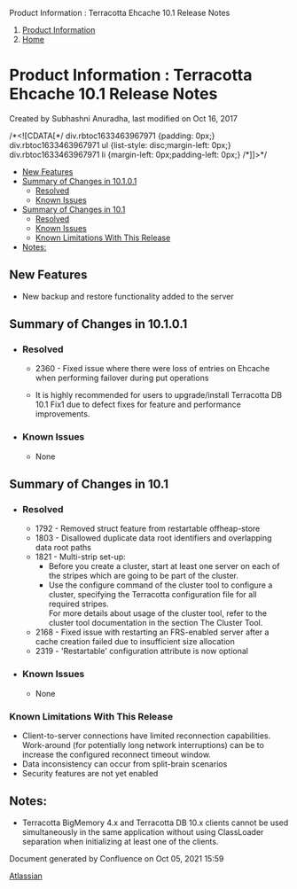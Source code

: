 Product Information : Terracotta Ehcache 10.1 Release Notes  

1.  [Product Information](index.html)
2.  [Home](Home.html)

Product Information : Terracotta Ehcache 10.1 Release Notes
===========================================================

Created by Subhashni Anuradha, last modified on Oct 16, 2017

/\*<!\[CDATA\[\*/ div.rbtoc1633463967971 {padding: 0px;} div.rbtoc1633463967971 ul {list-style: disc;margin-left: 0px;} div.rbtoc1633463967971 li {margin-left: 0px;padding-left: 0px;} /\*\]\]>\*/

*   [New Features](#TerracottaEhcache10.1ReleaseNotes-NewFeatures)
*   [Summary of Changes in 10.1.0.1](#TerracottaEhcache10.1ReleaseNotes-SummaryofChangesin10.1.0.1)
    *   [Resolved](#TerracottaEhcache10.1ReleaseNotes-Resolved)
    *   [Known Issues](#TerracottaEhcache10.1ReleaseNotes-KnownIssues)
*   [Summary of Changes in 10.1](#TerracottaEhcache10.1ReleaseNotes-SummaryofChangesin10.1)
    *   [Resolved](#TerracottaEhcache10.1ReleaseNotes-Resolved.1)
    *   [Known Issues](#TerracottaEhcache10.1ReleaseNotes-KnownIssues.1)
    *   [Known Limitations With This Release](#TerracottaEhcache10.1ReleaseNotes-KnownLimitationsWithThisRelease)
*   [Notes:](#TerracottaEhcache10.1ReleaseNotes-Notes:)

New Features
------------

*   New backup and restore functionality added to the server

Summary of Changes in 10.1.0.1
------------------------------

*   ### Resolved
    
    *   2360 - Fixed issue where there were loss of entries on Ehcache when performing failover during put operations
        
    *   It is highly recommended for users to upgrade/install Terracotta DB 10.1 Fix1 due to defect fixes for feature and performance improvements.
*   ### Known Issues
    
    *   None

Summary of Changes in 10.1
--------------------------

*   ### Resolved
    
    *   1792 - Removed struct feature from restartable offheap-store
    *   1803 - Disallowed duplicate data root identifiers and overlapping data root paths
    *   1821 - Multi-strip set-up:  
        *   Before you create a cluster, start at least one server on each of the stripes which are going to be part of the cluster.
        *   Use the configure command of the cluster tool to configure a cluster, specifying the Terracotta configuration file for all required stripes.  
            For more details about usage of the cluster tool, refer to the cluster tool documentation in the section The Cluster Tool.
    *   2168 - Fixed issue with restarting an FRS-enabled server after a cache creation failed due to insufficient size allocation
    *   2319 - 'Restartable' configuration attribute is now optional
        
*   ### Known Issues
    
    *   None
        

### Known Limitations With This Release

*   Client-to-server connections have limited reconnection capabilities.  Work-around (for potentially long network interruptions) can be to increase the configured reconnect timeout window.
*   Data inconsistency can occur from split-brain scenarios
*   Security features are not yet enabled

Notes:
------

*   Terracotta BigMemory 4.x and Terracotta DB 10.x clients cannot be used simultaneously in the same application without using ClassLoader separation when initializing at least one of the clients.

Document generated by Confluence on Oct 05, 2021 15:59

[Atlassian](http://www.atlassian.com/)